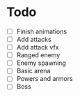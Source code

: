# Todo

- [ ] Finish animations
- [ ] Add attacks
- [ ] Add attack vfx
- [ ] Ranged enemy
- [ ] Enemy spawning
- [ ] Basic arena
- [ ] Powers and armors
- [ ] Boss
